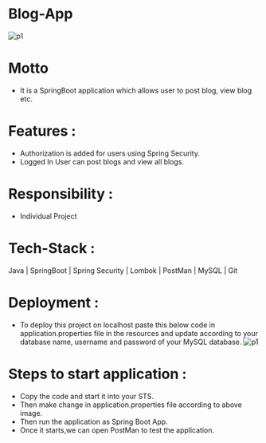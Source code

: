 # Blog-App

![p1](https://user-images.githubusercontent.com/103635442/224432448-125fd142-b0b1-4660-81f5-1fb5c0653c93.jpg)


# Motto
- It is a SpringBoot application which allows user to post blog, view blog etc.


# Features :
- Authorization is added for users using Spring Security.
- Logged In User can post blogs and view all blogs.

# Responsibility : 
- Individual Project

# Tech-Stack :
  Java | SpringBoot | Spring Security | Lombok | PostMan | MySQL | Git
  
# Deployment :
- To deploy this project on localhost paste this below code in application.properties file in the resources and update according to your database name, username and password of your MySQL database.
![p1](https://user-images.githubusercontent.com/103635442/224430921-04e25116-68d9-4075-9099-bbca4fee2fff.png)

# Steps to start application :

- Copy the code and start it into your STS.
- Then make change in application.properties file according to above image.
- Then run the application as Spring Boot App.
- Once it starts,we can open PostMan to test the application.

